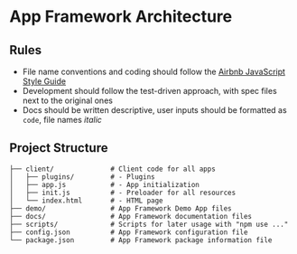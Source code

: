 # App Framework Architecture

## Rules

- File name conventions and coding should follow the [Airbnb JavaScript Style Guide](https://github.com/airbnb/javascript#airbnb-javascript-style-guide-)
- Development should follow the test-driven approach, with spec files next to the original ones
- Docs should be written descriptive, user inputs should be formatted as `code`, file names *italic*

## Project Structure

```
├── client/              # Client code for all apps
│   ├── plugins/         # - Plugins
│   ├── app.js           # - App initialization
│   ├── init.js          # - Preloader for all resources
│   └── index.html       # - HTML page
├── demo/                # App Framework Demo App files
├── docs/                # App Framework documentation files
├── scripts/             # Scripts for later usage with "npm use ..."
├── config.json          # App Framework configuration file
└── package.json         # App Framework package information file
```
